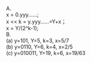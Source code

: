 A.     
x = 0.yyy……;  
x << k = y.yyy……=Y+x；  
x = Y/(2^k-1);  
B.  
(a) y=101, Y=5, k=3, x=5/7  
(b) y=0110, Y=6, k=4, x=2/5  
(c) y=010011, Y=19, k=6, x=19/63